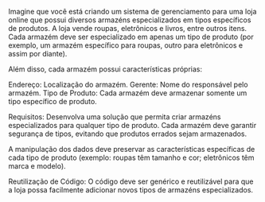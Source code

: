 Imagine que você está criando um sistema de gerenciamento para uma loja online que possui diversos armazéns especializados em tipos específicos de produtos. A loja vende roupas, eletrônicos e livros, entre outros itens. Cada armazém deve ser especializado em apenas um tipo de produto (por exemplo, um armazém específico para roupas, outro para eletrônicos e assim por diante).

Além disso, cada armazém possui características próprias:

Endereço: Localização do armazém.
Gerente: Nome do responsável pelo armazém.
Tipo de Produto: Cada armazém deve armazenar somente um tipo específico de produto.

Requisitos:
Desenvolva uma solução que permita criar armazéns especializados para qualquer tipo de produto. Cada armazém deve garantir segurança de tipos, evitando que produtos errados sejam armazenados.

A manipulação dos dados deve preservar as características específicas de cada tipo de produto (exemplo: roupas têm tamanho e cor; eletrônicos têm marca e modelo).

Reutilização de Código: O código deve ser genérico e reutilizável para que a loja possa facilmente adicionar novos tipos de armazéns especializados.
